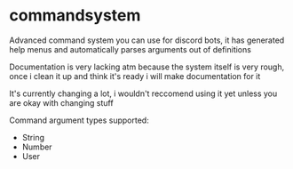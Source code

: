 # commandsystem

Advanced command system you can use for discord bots, it has generated help menus and automatically parses arguments out of definitions

Documentation is very lacking atm because the system itself is very rough, once i clean it up and think it's ready i will make documentation for it

It's currently changing a lot, i wouldn't reccomend using it yet unless you are okay with changing stuff

Command argument types supported:

 - String
 - Number
 - User